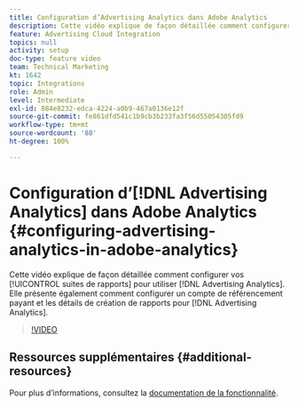 ```yaml
---
title: Configuration d’Advertising Analytics dans Adobe Analytics
description: Cette vidéo explique de façon détaillée comment configurer vos suites de rapports pour utiliser Advertising Analytics. Elle présente également comment configurer un compte de référencement payant et les détails de création de rapports pour Advertising Analytics.
feature: Advertising Cloud Integration
topics: null
activity: setup
doc-type: feature video
team: Technical Marketing
kt: 1642
topic: Integrations
role: Admin
level: Intermediate
exl-id: 884e8232-edca-4224-a0b9-467a0136e12f
source-git-commit: fe861dfd541c1b9cb3b233fa3f56d55054305fd9
workflow-type: tm+mt
source-wordcount: '88'
ht-degree: 100%

---
```


# Configuration d’[!DNL Advertising Analytics] dans Adobe Analytics {#configuring-advertising-analytics-in-adobe-analytics}

Cette vidéo explique de façon détaillée comment configurer vos [!UICONTROL suites de rapports] pour utiliser [!DNL Advertising Analytics]. Elle présente également comment configurer un compte de référencement payant et les détails de création de rapports pour [!DNL Advertising Analytics].

>[!VIDEO](https://video.tv.adobe.com/v/23119/?quality=12)

## Ressources supplémentaires {#additional-resources}

Pour plus d’informations, consultez la [documentation de la fonctionnalité](https://experienceleague.adobe.com/docs/analytics/integration/advertising-analytics/overview.html?lang=fr).
